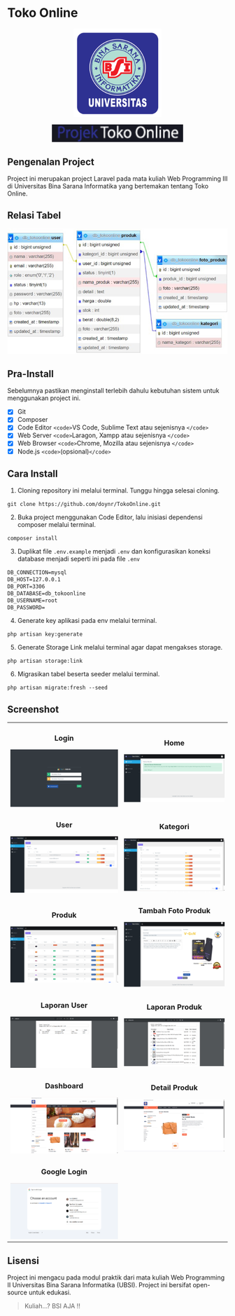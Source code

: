 # Toko Online

<p align="center"><img src="public/backend/image/logo_ubsi.png" width="200" alt="Logo UBSI"></p>
<p align="center"><img src="public/backend/image/logo_text2.png" width="300" alt="Text Logo Project"></p>

## Pengenalan Project

Project ini merupakan project Laravel pada mata kuliah Web Programming III di Universitas Bina Sarana Informatika yang bertemakan tentang Toko Online.

## Relasi Tabel

<p align="center"><img src="public/backend/image/screenshot/ss_relasi.jpg" width="600" alt="Laravel Logo"></p>

## Pra-Install

Sebelumnya pastikan menginstall terlebih dahulu kebutuhan sistem untuk menggunakan project ini.

- [X] Git
- [X] Composer
- [X] Code Editor `<code>`VS Code, Sublime Text atau sejenisnya `</code>`
- [X] Web Server `<code>`Laragon, Xampp atau sejenisnya `</code>`
- [X] Web Browser `<code>`Chrome, Mozilla atau sejenisnya `</code>`
- [X] Node.js `<code>`(opsional)`</code>`

## Cara Install

1. Cloning repository ini melalui terminal. Tunggu hingga selesai cloning.

```
git clone https://github.com/doynr/TokoOnline.git
```

2. Buka project menggunakan Code Editor, lalu inisiasi dependensi composer melalui terminal.

```
composer install
```

3. Duplikat file `.env.example` menjadi `.env` dan konfigurasikan koneksi database menjadi seperti ini pada file `.env`

```
DB_CONNECTION=mysql
DB_HOST=127.0.0.1
DB_PORT=3306
DB_DATABASE=db_tokoonline
DB_USERNAME=root
DB_PASSWORD=
```

4. Generate key aplikasi pada env melalui terminal.

```
php artisan key:generate
```

5. Generate Storage Link melalui terminal agar dapat mengakses storage.

```
php artisan storage:link
```

6. Migrasikan tabel beserta seeder melalui terminal.

```
php artisan migrate:fresh --seed
```

## Screenshot

<table width="100%">
<tr>
<td><h3 align="center">Login</h3><img src="public/backend/image/screenshot/ss_login.png"></td>
<td><h3 align="center">Home</h3><img src="public/backend/image/screenshot/ss_home.png"></td>
</tr>
<tr>
<td><h3 align="center">User</h3><img src="public/backend/image/screenshot/ss_user.png"></td>
<td><h3 align="center">Kategori</h3><img src="public/backend/image/screenshot/ss_kategori.png"></td>
</tr>
<tr>
<td><h3 align="center">Produk</h3><img src="public/backend/image/screenshot/ss_produk.png"></td>
<td><h3 align="center">Tambah Foto Produk</h3><img src="public/backend/image/screenshot/ss_tambah_gambar_produk.png"></td>
</tr>
<tr>
<td><h3 align="center">Laporan User</h3><img src="public/backend/image/screenshot/ss_laporan_user.png"></td>
<td><h3 align="center">Laporan Produk</h3><img src="public/backend/image/screenshot/ss_laporan_produk.png"></td>
</tr>
<tr>
<td><h3 align="center">Dashboard</h3><img src="public/backend/image/screenshot/ss_dashboard.png"></td>
<td><h3 align="center">Detail Produk</h3><img src="public/backend/image/screenshot/ss_detailproduk.png"></td>
</tr>
<tr>
<td><h3 align="center">Google Login</h3><img src="public/backend/image/screenshot/ss_google.png"></td>
</tr>
</table>

## Lisensi

Project ini mengacu pada modul praktik dari mata kuliah Web Programming II Universitas Bina Sarana Informatika (UBSI). Project ini bersifat open-source untuk edukasi.

<blockquote>Kuliah...? BSI AJA !!</blockquote>
